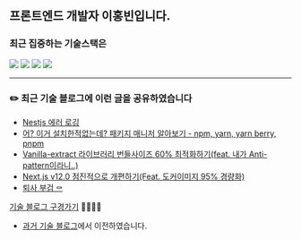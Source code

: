 
## 프론트엔드 개발자 이홍빈입니다.
### 최근 집중하는 기술스택은 
<div>
  <img src="https://img.shields.io/badge/JavaScript-yellow?style=for-the-badge&logo=TypeScript&logoColor=black">
  <img src="https://img.shields.io/badge/TypeScript-blue?style=for-the-badge&logo=TypeScript&logoColor=black">
  <img src="https://img.shields.io/badge/React.js-skyblue?style=for-the-badge&logo=React&logoColor=black">
  <img src="https://img.shields.io/badge/Next.js-black?style=for-the-badge&logo=Next.js&logoColor=white">
</div>

<!--
[![Anurag's GitHub stats](https://github-readme-stats.vercel.app/api?username=Hong-been)](https://github.com/anuraghazra/github-readme-stats)
**Hong-been/Hong-been** is a ✨ _special_ ✨ repository because its `README.md` (this file) appears on your GitHub profile.

Here are some ideas to get you started:

- 🔭 I’m currently working on ...
- 🔭 I’m currently learning Refactoring
- 👯 I’m looking to collaborate on ...
- 🤔 I’m looking for help with ...
- 💬 Ask me about ...
- 📫 How to reach me: ...
- 😄 Pronouns: ...
- ⚡ Fun fact: ...
-->

---

### ✏️ 최근 기술 블로그에 이런 글을 공유하였습니다
<!-- https://github.com/gautamkrishnar/blog-post-workflow -->
<!-- BLOG-POST-LIST:START -->
- [Nestjs 에러 로깅](https://thoughtprovo-king.tistory.com/115)
- [어? 이거 설치한적없는데?   패키지 매니저 알아보기 - npm, yarn, yarn berry, pnpm](https://thoughtprovo-king.tistory.com/114)
- [Vanilla-extract 라이브러리 번들사이즈 60% 최적화하기&lpar;feat. 내가 Anti-pattern이라니..&rpar;](https://thoughtprovo-king.tistory.com/113)
- [Next.js v12.0 점진적으로 개편하기&lpar;Feat. 도커이미지 95% 경량화&rpar;](https://thoughtprovo-king.tistory.com/109)
- [퇴사 부검 ⚰️](https://thoughtprovo-king.tistory.com/111)
<!-- BLOG-POST-LIST:END -->
[기술 블로그 구경가기](https://thoughtprovo-king.tistory.com)  🏃🏻‍♀️💨
* [과거 기술 블로그](https://velog.io/@awesome-hong)에서 이전하였습니다.
